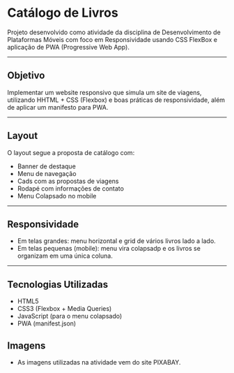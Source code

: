 # Catálogo de Livros

Projeto desenvolvido como atividade da disciplina de Desenvolvimento de Plataformas Móveis com foco em Responsividade usando CSS FlexBox e aplicação de PWA (Progressive Web App).

---

## Objetivo
Implementar um website responsivo que simula um site de viagens, utilizando HHTML + CSS (Flexbox) e boas práticas de responsividade, além de aplicar um manifesto para PWA.

---

## Layout
O layout segue a proposta de catálogo com:
- Banner de destaque
- Menu de navegação
- Cads com as propostas de viagens
- Rodapé com informações de contato
- Menu Colapsado no mobile

---

## Responsividade
- Em telas grandes: menu horizontal e grid de vários livros lado a lado.  
- Em telas pequenas (mobile): menu vira colapsadp e os livros se organizam em uma única coluna.

---

## Tecnologias Utilizadas
- HTML5
- CSS3 (Flexbox + Media Queries)
- JavaScript (para o menu colapsado)
- PWA (manifest.json)

## Imagens
- As imagens utilizadas na atividade vem do site PIXABAY.